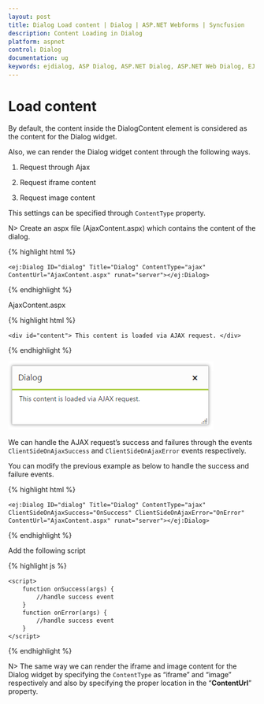 ```yaml
---
layout: post
title: Dialog Load content | Dialog | ASP.NET Webforms | Syncfusion
description: Content Loading in Dialog
platform: aspnet
control: Dialog
documentation: ug
keywords: ejdialog, ASP Dialog, ASP.NET Dialog, ASP.NET Web Dialog, EJ ASP.NET Dialog, Dialog ui, Web Dialog, ej Dialog, Dialog control
---
```


# Load content

By default, the content inside the DialogContent element is considered as the content for the Dialog widget.

Also, we can render the Dialog widget content through the following ways.

1. Request through Ajax

2. Request iframe content

3. Request image content

This settings can be specified through `ContentType` property.

N> Create an aspx file (AjaxContent.aspx) which contains the content of the dialog.

{% highlight html %}


    <ej:Dialog ID="dialog" Title="Dialog" ContentType="ajax" ContentUrl="AjaxContent.aspx" runat="server"></ej:Dialog>



{% endhighlight %}



AjaxContent.aspx

{% highlight html %}


    <div id="content"> This content is loaded via AJAX request. </div>


{% endhighlight %}



![Load content](load-content_images\load-content_img1.png)

We can handle the AJAX request’s success and failures through the events `ClientSideOnAjaxSuccess` and `ClientSideOnAjaxError` events respectively. 

You can modify the previous example as below to handle the success and failure events.

{% highlight html %}


    <ej:Dialog ID="dialog" Title="Dialog" ContentType="ajax" ClientSideOnAjaxSuccess="OnSuccess" ClientSideOnAjaxError="OnError" ContentUrl="AjaxContent.aspx" runat="server"></ej:Dialog>



{% endhighlight %}


Add the following script

{% highlight js %}


    <script>
        function onSuccess(args) {
            //handle success event
        }
        function onError(args) {
            //handle success event
        }
    </script>



{% endhighlight %}



N> The same way we can render the iframe and image content for the Dialog widget by specifying the `ContentType` as “iframe” and “image” respectively and also by specifying the proper location in the “**ContentUrl**” property.



